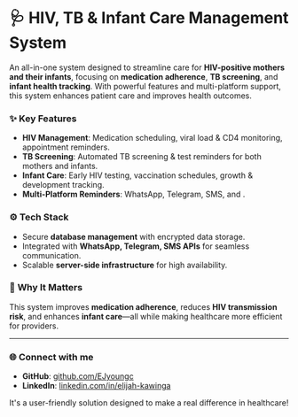 # 🩺 **HIV, TB & Infant Care Management System**

An all-in-one system designed to streamline care for **HIV-positive mothers and their infants**, focusing on **medication adherence**, **TB screening**, and **infant health tracking**. With powerful features and multi-platform support, this system enhances patient care and improves health outcomes.

### ✨ **Key Features**
- **HIV Management**: Medication scheduling, viral load & CD4 monitoring, appointment reminders.
- **TB Screening**: Automated TB screening & test reminders for both mothers and infants.
- **Infant Care**: Early HIV testing, vaccination schedules, growth & development tracking.
- **Multi-Platform Reminders**: WhatsApp, Telegram, SMS, and .

### ⚙️ **Tech Stack**
- Secure **database management** with encrypted data storage.
- Integrated with **WhatsApp, Telegram, SMS APIs** for seamless communication.
- Scalable **server-side infrastructure** for high availability.

### 🎯 **Why It Matters**
This system improves **medication adherence**, reduces **HIV transmission risk**, and enhances **infant care**—all while making healthcare more efficient for providers.

---

### 🌐 **Connect with me**
- **GitHub**: [github.com/EJyoungc](https://github.com/EJyoungc)
- **LinkedIn**: [linkedin.com/in/elijah-kawinga](https://www.linkedin.com/in/elijah-kawinga)
<!-- - **Portfolio**: [yourportfolio.com](https://yourportfolio.com) -->

It's a user-friendly solution designed to make a real difference in healthcare!
